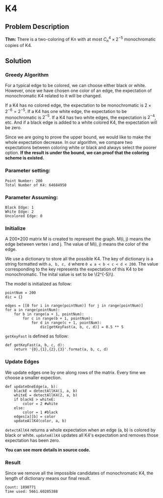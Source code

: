 # K4 

## Problem Description

**Thm:** There is a two-coloring of Kn with at most $C_n^4\times2^{-5}$ monochromatic copies of K4.


## Solution
### Greedy Algorithm
For a typical edge to be colored, we can choose either black or white. However, once we have chosen one color of an edge, the expectation of monochromatic K4 related to it will be changed. 

If a K4 has no colored edge, the expectation to be monochromatic is $2\times 2^{-6}=2^{-5}$. If a K4 has one white edge, the expectation to be monochromatic is $2^{-5}$. If a K4 has two white edges, the expectation is $2^{-4}$, etc. And if a black edge is added to a white colored K4, the expectation will be zero.

Since we are going to prove the upper bound, we would like to make the whole expectation decrease. In our algorithm, we compare two expectations between coloring white or black and always select the poorer option. **If the result is under the bound, we can proof that the coloring scheme is existed.** 

### Parameter setting:

```
Point Number: 200
Total Number of K4: 64684950
```
### Parameter Assuming:
```
Black Edge: 1
White Edge: 2
Uncolored Edge: 0
```
### Initialize
A 200*200 matrix M is created to represent the graph. M(i, j) means the edge between vertex i and j. The value of M(i, j) means the color of the edge. 

We use a dictionary to store all the possible K4. The key of dictionary is a string formatted with `a, b, c, d` where `0 ≤ a < b < c < d < 200`. The value corresponding to the key represents the expectation of this K4 to be monochromatic. The inital value is set to be \\(2^{-5}\\).

The model is initialized as follow:

	pointNum = 200
	dic = {}
	
	edges = [[0 for i in range(pointNum)] for j in range(pointNum)]
	for a in range(pointNum):
	    for b in range(a + 1, pointNum):
	        for c in range(b + 1, pointNum):
	            for d in range(c + 1, pointNum):
	                dic[getKeyFast(a, b, c, d)] = 0.5 ** 5

`getKeyFast` is defined as follow:

	def getKeyFast(a, b, c, d):
	    return '{0},{1},{2},{3}'.format(a, b, c, d)    

### Update Edges
We update edges one by one along rows of the matrix. Every time we choose a smaller expection.

	def updateOneEdge(a, b):
	    blackE = detectAllK4(1, a, b)
	    whiteE = detectAllK4(2, a, b)
	    if blackE > whiteE:
	        color = 2 #white
	    else:
	        color = 1 #black
	    edges[a][b] = color
	    updateAllK4(color, a, b)
	    
`detectAllK4` returns a whole expectation when an edge (a, b) is colored by black or white.
`updateAllK4` updates all K4's expectation and removes those expectation has been zero. 

**You can see more details in source code.**

### Result
Since we remove all the impossible candidates of monochromatic K4, the length of dictionary means our final result.

```
Count: 1890771
Time used: 5661.60205388
```
